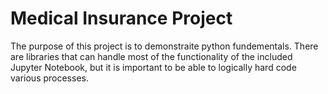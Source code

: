 # Medical Insurance Project

The purpose of this project is to demonstraite python fundementals. There are libraries that can handle most of the functionality of the included Jupyter Notebook, but it is important to be able to logically hard code various processes. 